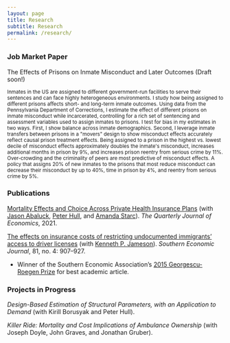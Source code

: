 ```yaml
---
layout: page
title: Research
subtitle: Research
permalink: /research/
---
```


### Job Market Paper

The Effects of Prisons on Inmate Misconduct and Later Outcomes (Draft soon!)

<!-- <small></small> -->
<!-- 

[The Effects of Prisons on Inmate Misconduct and Later Outcomes](https://www.dropbox.com/scl/fi/6wbsdfzrnhj2ha9wwshuo/Caceres-Bravo-JMP-Draft.pdf?rlkey=3zcsr6p0k32px8e0mnieoxxac&st=vqh4lgws&dl=0)

Inmates in the US are assigned to different government-run facilities to serve their sentences and can face highly heterogeneous environments. I study how being assigned to different prisons affects short- and long-term inmate outcomes. Using data from the Pennsylvania Department of Corrections, I estimate the effect of different prisons on inmate misconduct while incarcerated, controlling for a rich set of sentencing and assessment variables used to assign inmates to prisons. I test for bias in my estimates in two ways. First, I show balance across inmate demographics. Second, I leverage inmate transfers between prisons in a "movers" design to show misconduct effects accurately reflect causal prison treatment effects. Being assigned to a prison in the highest vs. lowest decile of misconduct effects approximately doubles the inmate's misconduct, increases additional months in prison by 9%, and increases prison reentry from serious crime by 11%. Over-crowding and the criminality of peers are most predictive of misconduct effects. A policy that assigns 20% of new inmates to the prisons that most reduce misconduct can decrease their misconduct by up to 40%, time in prison by 4%, and reentry from serious crime by 5%.

-->

<small>
Inmates in the US are assigned to different government-run facilities to serve their sentences and can face highly heterogeneous environments. I study how being assigned to different prisons affects short- and long-term inmate outcomes. Using data from the Pennsylvania Department of Corrections, I estimate the effect of different prisons on inmate misconduct while incarcerated, controlling for a rich set of sentencing and assessment variables used to assign inmates to prisons. I test for bias in my estimates in two ways. First, I show balance across inmate demographics. Second, I leverage inmate transfers between prisons in a "movers" design to show misconduct effects accurately reflect causal prison treatment effects. Being assigned to a prison in the highest vs. lowest decile of misconduct effects approximately doubles the inmate's misconduct, increases additional months in prison by 9%, and increases prison reentry from serious crime by 11%. Over-crowding and the criminality of peers are most predictive of misconduct effects. A policy that assigns 20% of new inmates to the prisons that most reduce misconduct can decrease their misconduct by up to 40%, time in prison by 4%, and reentry from serious crime by 5%.
</small>

### Publications

[Mortality Effects and Choice Across Private Health Insurance Plans](https://academic.oup.com/qje/article-abstract/136/3/1557/6270892) (with [Jason Abaluck](https://faculty.som.yale.edu/jasonabaluck/), [Peter Hull](https://about.peterhull.net), and [Amanda Starc](https://sites.google.com/site/amandastarc/)). _The Quarterly Journal of Economics_, 2021.

[The effects on insurance costs of restricting undocumented immigrants’ access to driver licenses](http://onlinelibrary.wiley.com/doi/10.1002/soej.12022/full) (with [Kenneth P. Jameson](http://content.csbs.utah.edu/~jameson)). _Southern Economic Journal_, 81, no. 4: 907–927.
- Winner of the Southern Economic Association’s [2015 Georgescu-Roegen Prize](https://www.southerneconomic.org/the-georgescu-roegen-prize) for best academic article.

### Projects in Progress

_Design-Based Estimation of Structural Parameters, with an Application to Demand_ (with Kirill Borusyak and Peter Hull).

_Killer Ride: Mortality and Cost Implications of Ambulance Ownership_ (with Joseph Doyle, John Graves, and Jonathan Gruber).
